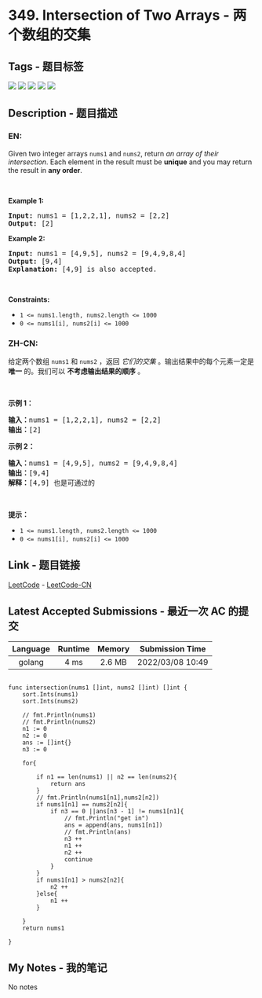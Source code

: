 
# 349. Intersection of Two Arrays - 两个数组的交集

## Tags - 题目标签

 <img src="https://img.shields.io/badge/Array-数组-blue.svg">   <img src="https://img.shields.io/badge/Hash Table-哈希表-blue.svg">   <img src="https://img.shields.io/badge/Two Pointers-双指针-blue.svg">   <img src="https://img.shields.io/badge/Binary Search-二分查找-blue.svg">   <img src="https://img.shields.io/badge/Sorting-排序-blue.svg">  


## Description - 题目描述

### EN:
<p>Given two integer arrays <code>nums1</code> and <code>nums2</code>, return <em>an array of their intersection</em>. Each element in the result must be <strong>unique</strong> and you may return the result in <strong>any order</strong>.</p>

<p>&nbsp;</p>
<p><strong>Example 1:</strong></p>

<pre>
<strong>Input:</strong> nums1 = [1,2,2,1], nums2 = [2,2]
<strong>Output:</strong> [2]
</pre>

<p><strong>Example 2:</strong></p>

<pre>
<strong>Input:</strong> nums1 = [4,9,5], nums2 = [9,4,9,8,4]
<strong>Output:</strong> [9,4]
<strong>Explanation:</strong> [4,9] is also accepted.
</pre>

<p>&nbsp;</p>
<p><strong>Constraints:</strong></p>

<ul>
	<li><code>1 &lt;= nums1.length, nums2.length &lt;= 1000</code></li>
	<li><code>0 &lt;= nums1[i], nums2[i] &lt;= 1000</code></li>
</ul>


### ZH-CN:
<p>给定两个数组&nbsp;<code>nums1</code>&nbsp;和&nbsp;<code>nums2</code> ，返回 <em>它们的交集</em>&nbsp;。输出结果中的每个元素一定是 <strong>唯一</strong> 的。我们可以 <strong>不考虑输出结果的顺序</strong> 。</p>

<p>&nbsp;</p>

<p><strong>示例 1：</strong></p>

<pre>
<strong>输入：</strong>nums1 = [1,2,2,1], nums2 = [2,2]
<strong>输出：</strong>[2]
</pre>

<p><strong>示例 2：</strong></p>

<pre>
<strong>输入：</strong>nums1 = [4,9,5], nums2 = [9,4,9,8,4]
<strong>输出：</strong>[9,4]
<strong>解释：</strong>[4,9] 也是可通过的
</pre>

<p>&nbsp;</p>

<p><strong>提示：</strong></p>

<ul>
	<li><code>1 &lt;= nums1.length, nums2.length &lt;= 1000</code></li>
	<li><code>0 &lt;= nums1[i], nums2[i] &lt;= 1000</code></li>
</ul>



## Link - 题目链接

[LeetCode](https://leetcode.com/problems/intersection-of-two-arrays/description/)  -  [LeetCode-CN](https://leetcode.cn/problems/intersection-of-two-arrays/description/)
## Latest Accepted Submissions - 最近一次 AC 的提交


| Language | Runtime | Memory | Submission Time |
|:---:|:---:|:---:|:---:|
| golang  | 4 ms | 2.6 MB | 2022/03/08 10:49 |

```golang

func intersection(nums1 []int, nums2 []int) []int {
    sort.Ints(nums1)
    sort.Ints(nums2)

    // fmt.Println(nums1)
    // fmt.Println(nums2)
    n1 := 0
    n2 := 0
    ans := []int{}
    n3 := 0

    for{
        
        if n1 == len(nums1) || n2 == len(nums2){
            return ans
        }
        // fmt.Println(nums1[n1],nums2[n2])
        if nums1[n1] == nums2[n2]{
            if n3 == 0 ||ans[n3 - 1] != nums1[n1]{
                // fmt.Println("get in")
                ans = append(ans, nums1[n1])
                // fmt.Println(ans)
                n3 ++
                n1 ++
                n2 ++
                continue
            }
        }
        if nums1[n1] > nums2[n2]{
            n2 ++
        }else{
            n1 ++
        }
        
    }
    return nums1

}

```
## My Notes - 我的笔记


No notes

